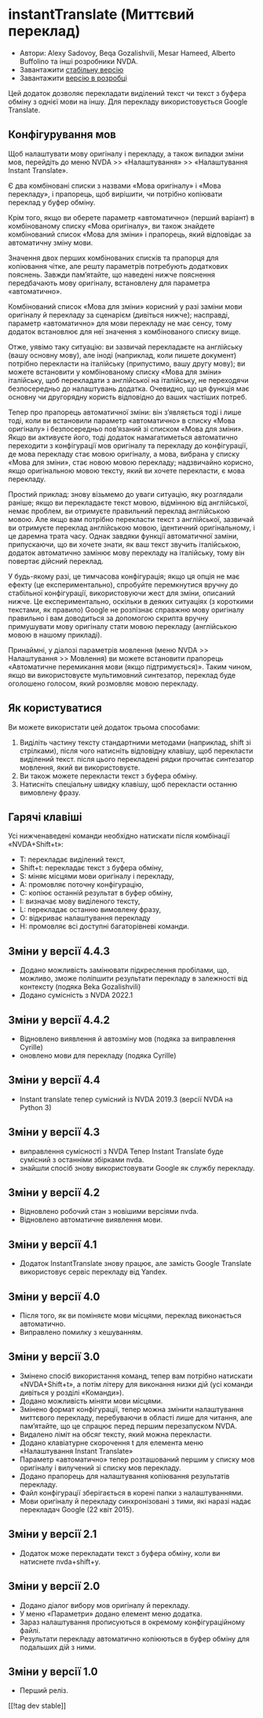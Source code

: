# instantTranslate (Миттєвий переклад) #

* Автори: Alexy Sadovoy, Beqa Gozalishvili, Mesar Hameed, Alberto Buffolino
  та інші розробники NVDA.
* Завантажити [стабільну версію][1]
* Завантажити [версію в розробці][2]

Цей додаток дозволяє перекладати виділений текст чи текст з буфера обміну з
однієї мови на іншу. Для перекладу використовується Google Translate.

## Конфігурування мов ##
Щоб налаштувати мову оригіналу і перекладу, а також випадки зміни мов, перейдіть до меню NVDA >> «Налаштування» >> «Налаштування Instant Translate».

Є два комбіновані списки з назвами «Мова оригіналу» і «Мова перекладу», і
прапорець, щоб вирішити, чи потрібно копіювати переклад у буфер обміну.

Крім того, якщо ви оберете параметр «автоматично» (перший варіант) в
комбінованому списку «Мова оригіналу», ви також знайдете комбінований список
«Мова для зміни» і прапорець, який відповідає за автоматичну зміну мови.

Значення двох перших комбінованих списків та прапорця для копіювання чітке,
але решту параметрів потребують додаткових пояснень. Завжди пам’ятайте, що
наведені нижче пояснення передбачають мову оригіналу, встановлену для
параметра «автоматично».

Комбінований список «Мова для зміни» корисний у разі заміни мови оригіналу й
перекладу за сценарієм (дивіться нижче); насправді, параметр «автоматично»
для мови перекладу не має сенсу, тому додаток встановлює для неї значення з
комбінованого списку вище.

Отже, уявімо таку ситуацію: ви зазвичай перекладаєте на англійську (вашу
основну мову), але іноді (наприклад, коли пишете документ) потрібно
перекласти на італійську (припустимо, вашу другу мову); ви можете встановити
у комбінованому списку «Мова для зміни» італійську, щоб перекладати з
англійської на італійську, не переходячи безпосередньо до налаштувань
додатка. Очевидно, що ця функція має основну чи другорядну користь
відповідно до ваших частіших потреб.

Тепер про прапорець автоматичної зміни: він з’являється тоді і лише тоді,
коли ви встановили параметр «автоматично» в списку «Мова оригіналу» і
безпосередньо пов’язаний зі списком «Мова для зміни». Якщо ви активуєте
його, тоді додаток намагатиметься автоматично переходити  з конфігурації мов
оригіналу  та перекладу  до конфігурації, де мова перекладу стає мовою
оригіналу, а мова, вибрана у списку «Мова для зміни», стає новою мовою
перекладу; надзвичайно корисно, якщо оригінальною мовою тексту, який ви
хочете перекласти, є мова перекладу.

Простий приклад: знову візьмемо до уваги ситуацію, яку розглядали раніше;
якщо ви перекладаєте текст мовою, відмінною від англійської, немає проблем,
ви отримуєте правильний переклад англійською мовою. Але якщо вам потрібно
перекласти текст з англійської, зазвичай ви отримуєте переклад англійською
мовою, ідентичний оригінальному, і це даремна трата часу. Однак завдяки
функції автоматичної заміни, припускаючи, що ви хочете знати, як ваш текст
звучить італійською, додаток автоматично замінює мову перекладу на
італійську, тому він повертає дійсний переклад.

У будь-якому разі, це тимчасова конфігурація; якщо ця опція не має ефекту
(це експериментально), спробуйте перемкнутися вручну до стабільної
конфігурації, використовуючи жест для зміни, описаний нижче. Це
експериментально, оскільки в деяких ситуаціях (з короткими текстами, як
правило) Google не розпізнає справжню мову оригіналу правильно і вам
доводиться за допомогою скрипта вручну примушувати мову оригіналу стати
мовою перекладу (англійською мовою в нашому прикладі).

Принаймні, у діалозі параметрів мовлення (меню NVDA >> Налаштування >> Мовлення) ви можете встановити прапорець «Автоматичне перемикання мови (якщо підтримується)». Таким чином, якщо ви використовуєте мультимовний синтезатор, переклад буде оголошено голосом, який розмовляє мовою перекладу.

## Як користуватися ##
Ви можете  використати цей додаток трьома способами:

1. Виділіть частину тексту стандартними методами (наприклад, shift зі
   стрілками), після чого натисніть відповідну клавішу, щоб перекласти
   виділений текст. після цього перекладені рядки прочитає синтезатор
   мовлення, який ви використовуєте.
2. Ви також можете перекласти текст з буфера обміну.
3. Натисніть спеціальну швидку клавішу, щоб перекласти останню вимовлену
   фразу.

## Гарячі клавіші ##
Усі нижченаведені команди необхідно натискати після комбінації
«NVDA+Shift+t»:

* T: перекладає виділений текст,
* Shift+t: перекладає текст з буфера обміну,
* S: міняє місцями мови оригіналу і перекладу,
* A: промовляє поточну конфігурацію,
* C: копіює останній результат в буфер обміну,
* I: визначає мову виділеного тексту,
* L: перекладає останню вимовлену фразу,
* O: відкриває налаштування перекладу
* H: промовляє всі доступні багаторівневі команди.

## Зміни у версії 4.4.3 ##
* Додано можливість замінювати підкреслення пробілами, що, можливо, зможе
  поліпшити результати перекладу в залежності від контексту (подяка Beka
  Gozalishvili)
* Додано сумісність з NVDA 2022.1

## Зміни у версії 4.4.2 ##
* Відновлено виявлення й автозміну мов (подяка за виправлення Cyrille)
* оновлено мови для перекладу (подяка Cyrille)

## Зміни у версії 4.4 ##
* Instant translate тепер сумісний із NVDA 2019.3 (версії NVDA на Python 3)

## Зміни у версії 4.3 ##
* виправлення сумісності з NVDA Тепер Instant Translate буде сумісний з
  останніми збірками nvda.
* знайшли спосіб знову використовувати Google як службу перекладу.

## Зміни у версії 4.2 ##
* Відновлено робочий стан з новішими версіями nvda.
* Відновлено автоматичне виявлення мови.

## Зміни у версії 4.1 ##
* Додаток InstantTranslate знову працює, але замість Google Translate
  використовує сервіс перекладу від Yandex.

## Зміни у версії 4.0 ##
* Після того, як ви поміняєте мови місцями, переклад виконається
  автоматично.
* Виправлено помилку з кешуванням.

## Зміни у версії 3.0 ##
* Змінено спосіб використання команд, тепер вам потрібно натискати
  «NVDA+Shift+t», а потім літеру для виконання низки дій (усі команди
  дивіться у розділі «Команди»).
* Додано можливість міняти мови місцями.
* Змінено формат конфігурації, тепер можна змінити налаштування миттєвого
  перекладу, перебуваючи в області лише для читання, але пам’ятайте, що це
  спрацює перед першим перезапуском NVDA.
* Видалено ліміт на обсяг тексту, який можна перекласти.
* Додано клавіатурне скорочення t для елемента меню «Налаштування Instant
  Translate»
* Параметр «автоматично» тепер розташований першим у списку мов оригіналу і
  вилучений зі списку мов перекладу.
* Додано прапорець для налаштування копіювання результатів перекладу.
* Файл конфігурації зберігається в корені папки з налаштуваннями.
* Мови оригіналу й перекладу синхронізовані з тими, які наразі надає
  перекладач Google (22 квіт 2015).


## Зміни у версії 2.1 ##
* Додаток може перекладати текст з буфера обміну, коли ви натиснете
  nvda+shift+y.

## Зміни у версії 2.0 ##
* Додано діалог вибору мов оригіналу й перекладу.
* У меню «Параметри» додано елемент меню додатка.
* Зараз налаштування прописуються в окремому конфігураційному файлі.
* Результати перекладу автоматично копіюються в буфер обміну для подальших
  дій з ними.

## Зміни у версії 1.0 ##
* Перший реліз.


[[!tag dev stable]]

[1]: https://addons.nvda-project.org/files/get.php?file=instantTranslate

[2]: https://addons.nvda-project.org/files/get.php?file=it-dev
